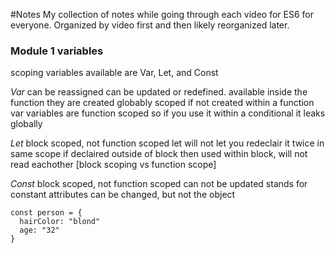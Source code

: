 #Notes
My collection of notes while going through each video for ES6 for everyone. Organized by video first and then likely reorganized later.

### Module 1 variables

scoping variables available are Var, Let, and Const

*Var* 
can be reassigned 
can be updated or redefined. 
available inside the function they are created 
globably scoped if not created within a function
var variables are function scoped so if you use it within a conditional it leaks globally

*Let*
block scoped, not function scoped
let will not let you redeclair it twice in same scope
if declaired outside of block then used within block, will not read eachother [block scoping vs function scope]

*Const*
block scoped, not function scoped
can not be updated
stands for constant
attributes can be changed, but not the object
````
const person = {
  hairColor: "blond"
  age: "32"
}
````

